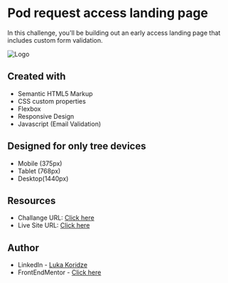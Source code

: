 # Pod request access landing page

In this challenge, you'll be building out an early access landing page that includes custom form validation.

![Logo](https://res.cloudinary.com/dz209s6jk/image/upload/f_auto,q_auto,w_700/Challenges/a2ue7iqgzn2ammqfndig.jpg)


## Created with
- Semantic HTML5 Markup
- CSS custom properties
- Flexbox
- Responsive Design
- Javascript (Email Validation)

## Designed for only tree devices 
- Mobile (375px)
- Tablet (768px)
- Desktop(1440px)

## Resources

- Challange URL: [Click here](https://www.frontendmentor.io/challenges/pod-request-access-landing-page-eyTmdkLSG)
- Live Site URL: [Click here](https://lukenso.github.io/Pod-request-access-landing-page/)
## Author

- LinkedIn - [Luka Koridze](https://www.linkedin.com/in/luka-koridze-4397571a4/)
- FrontEndMentor - [Click here](https://www.frontendmentor.io/profile/lukenso)

